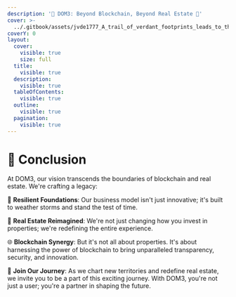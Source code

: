 ```yaml
---
description: '🌟 DOM3: Beyond Blockchain, Beyond Real Estate 🌟'
cover: >-
  ../.gitbook/assets/jvde1777_A_trail_of_verdant_footprints_leads_to_the_dome_each_s_8c3cae41-b549-4ae5-87bf-7ac71856bb74.png
coverY: 0
layout:
  cover:
    visible: true
    size: full
  title:
    visible: true
  description:
    visible: true
  tableOfContents:
    visible: true
  outline:
    visible: true
  pagination:
    visible: true
---
```


# 🔶 Conclusion

At DOM3, our vision transcends the boundaries of blockchain and real estate. We're crafting a legacy:

🔗 **Resilient Foundations**: Our business model isn't just innovative; it's built to weather storms and stand the test of time.

🏡 **Real Estate Reimagined**: We're not just changing how you invest in properties; we're redefining the entire experience.

🌐 **Blockchain Synergy**: But it's not all about properties. It's about harnessing the power of blockchain to bring unparalleled transparency, security, and innovation.

🚀 **Join Our Journey**: As we chart new territories and redefine real estate, we invite you to be a part of this exciting journey. With DOM3, you're not just a user; you're a partner in shaping the future.
